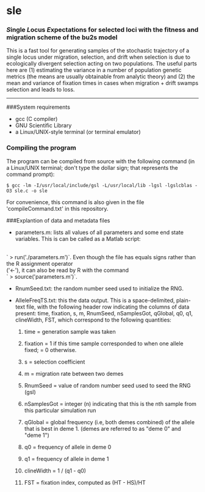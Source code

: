 # sle

### *S*ingle *L*ocus *E*xpectations for selected loci with the fitness and migration scheme of the bu2s model

This is a fast tool for generating samples of the stochastic trajectory of a single locus under migration, selection, and drift when selection is due to ecologically divergent selection acting on two populations.  The useful parts here are (1) estimating the variance in a number of population genetic metrics (the means are usually obtainable from analytic theory) and (2) the mean and variance of fixation times in cases when migration + drift swamps selection and leads to loss.

____________________
###System requirements
* gcc (C compiler)
* GNU Scientific Library
* a Linux/UNIX-style terminal (or terminal emulator)

### Compiling the program
The program can be compiled from source with the following command (in a Linux/UNIX terminal; don't type the dollar sign; that represents the command prompt):

	$ gcc -lm -I/usr/local/include/gsl -L/usr/local/lib -lgsl -lgslcblas -O3 sle.c -o sle

For convenience, this command is also given in the file 'compileCommand.txt' in this repository.


###Explantion of data and metadata files

* parameters.m: lists all values of all parameters and some end state variables.  This is can be called as a Matlab script:
<br>
` > run('./parameters.m')`.  	
Even though the file has equals signs rather than the R assignment operator <br> ('<-'), it can also be read by R with the command 
<br>
` > source('parameters.m')`.

* RnumSeed.txt: the random number seed used to initialize the RNG.

* AlleleFreqTS.txt: this the data output.  This is a space-delimited, plain-text file, with the following header row indicating the columns of data present: time, fixation, s, m, RnumSeed, nSamplesGot, qGlobal, q0, q1, clineWidth, FST, which correspond to the following quantities:

	1. time = generation sample was taken

	2. fixation = 1 if this time sample corresponded to when one allele fixed; = 0 otherwise.
	
	3.  s = selection coefficient
	
	4.  m = migration rate between two demes
	
	5.  RnumSeed = value of random number seed used to seed the RNG (gsl)
	
	6.  nSamplesGot = integer (n) indicating that this is the nth sample from this particular simulation run
	
	7.  qGlobal = global frequency (i.e, both demes combined) of the allele that is best in deme 1. (demes are referred to as "deme 0" and "deme 1")
	
	8. q0 = frequency of allele in deme 0
	
	9. q1 = frequency of allele in deme 1
	
	10. clineWidth = 1 / (q1 - q0)
	
	11. FST = fixation index, computed as (HT - HS)/HT






